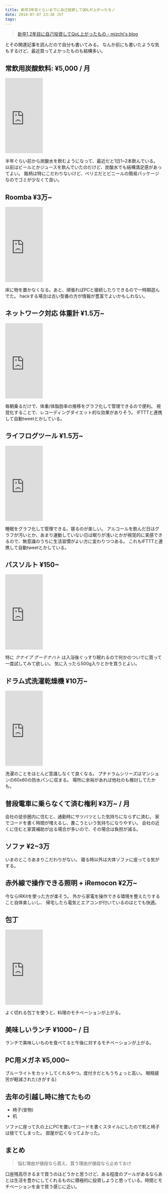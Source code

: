 ```yaml
---
title: 新卒3年目ぐらいまでに自己投資してQOLが上がったモノ
date: 2014-07-07 23:38 JST
tags:
---
```


> [新卒1,2年目に自己投資してQoL上がったもの - mizchi's blog](http://mizchi.hatenablog.com/entry/2014/07/06/163724)

とその関連記事を読んだので自分も書いてみる。
なんか前にも書いたような気もするけど、最近買ってよかったものも結構多い。


## 常飲用炭酸飲料: ¥5,000 / 月
<iframe src="http://rcm-fe.amazon-adsystem.com/e/cm?lt1=_blank&bc1=000000&IS2=1&bg1=FFFFFF&fc1=000000&lc1=0000FF&t=atsfky-22&o=9&p=8&l=as4&m=amazon&f=ifr&ref=ss_til&asins=B007PM4CBO" style="width:120px;height:240px;" scrolling="no" marginwidth="0" marginheight="0" frameborder="0"></iframe>

半年ぐらい前から炭酸水を飲むようになって、最近だと1日1~2本飲んでいる。
以前はビールとかジュースを飲んでいたのだけど、炭酸水でも結構満足感があってよい。
銘柄は特にこだわりないけど、ペリエだとビニールの簡易パッケージなのでゴミが少なくて良い。

## Roomba ¥3万~
<iframe src="http://rcm-fe.amazon-adsystem.com/e/cm?lt1=_blank&bc1=000000&IS2=1&bg1=FFFFFF&fc1=000000&lc1=0000FF&t=atsfky-22&o=9&p=8&l=as4&m=amazon&f=ifr&ref=ss_til&asins=B005U8WTYM" style="width:120px;height:240px;" scrolling="no" marginwidth="0" marginheight="0" frameborder="0"></iframe>

床に物を置かなくなる。あと、頑張ればPCと接続したりできるので一時期遊んでた。
hackする場合は古い型番の方が情報が豊富でよいかもしれない。

## ネットワーク対応 体重計 ¥1.5万~
<iframe src="http://rcm-fe.amazon-adsystem.com/e/cm?lt1=_blank&bc1=000000&IS2=1&bg1=FFFFFF&fc1=000000&lc1=0000FF&t=atsfky-22&o=9&p=8&l=as4&m=amazon&f=ifr&ref=ss_til&asins=B00GRP609C" style="width:120px;height:240px;" scrolling="no" marginwidth="0" marginheight="0" frameborder="0"></iframe>

毎朝乗るだけで、体重/体脂肪率の推移をグラフ化して管理できるので便利。
視覚化することで、レコーディングダイエット的な効果がありそう。
IFTTTと連携して自動tweetとかしている。

## ライフログツール ¥1.5万~
<iframe src="http://rcm-fe.amazon-adsystem.com/e/cm?lt1=_blank&bc1=000000&IS2=1&bg1=FFFFFF&fc1=000000&lc1=0000FF&t=atsfky-22&o=9&p=8&l=as4&m=amazon&f=ifr&ref=ss_til&asins=B00JA6YORA" style="width:120px;height:240px;" scrolling="no" marginwidth="0" marginheight="0" frameborder="0"></iframe>

睡眠をグラフ化して管理できる。寝るのが楽しい。
アルコールを飲んだ日はグラフが汚いとか、あまり運動していない日は眠りが浅いとかが視覚的に実感できるので、無意識のうちに生活習慣がよい方に変わりつつある。
これもIFTTTと連携して自動tweetとかしている。

## バスソルト ¥150~

<iframe src="http://rcm-fe.amazon-adsystem.com/e/cm?lt1=_blank&bc1=000000&IS2=1&bg1=FFFFFF&fc1=000000&lc1=0000FF&t=atsfky-22&o=9&p=8&l=as4&m=amazon&f=ifr&ref=ss_til&asins=B002U59A6I" style="width:120px;height:240px;" scrolling="no" marginwidth="0" marginheight="0" frameborder="0"></iframe>

特に *クナイプ グーテナハト* は入浴後ぐっすり眠れるので何かのついでに買って一度試してみて欲しい。
気に入ったら500g入りとかを買うとよい。


## ドラム式洗濯乾燥機 ¥10万~

<iframe src="http://rcm-fe.amazon-adsystem.com/e/cm?lt1=_blank&bc1=000000&IS2=1&bg1=FFFFFF&fc1=000000&lc1=0000FF&t=atsfky-22&o=9&p=8&l=as4&m=amazon&f=ifr&ref=ss_til&asins=B00I0OAM7E" style="width:120px;height:240px;" scrolling="no" marginwidth="0" marginheight="0" frameborder="0"></iframe>

洗濯のことをほとんど意識しなくて良くなる。
プチドラムシリーズはマンションの60x60の防水パンに収まる。
場所に余裕があれば他社のも検討してたかも。


## 普段電車に乗らなくて済む権利 ¥3万~ / 月

会社の徒歩圏内に住むと、通勤時にサツバツとした気持ちにならずに済む。
家でコードを書く時間が増えるし、書こうという気持ちになりやすい。
会社の近くに住むと家賃補助が出る場合が多いので、その場合は負担が減る。


## ソファ ¥2~3万

いまのところあまりこだわりがない。
寝る時以外は大体ソファに座ってる気がする。


## 赤外線で操作できる照明 + iRemocon ¥2万~

今ならIRKitを使った方が楽そう。
外から家電を操作できる環境を整えたりすること自体楽しいし、
帰宅したら電気とエアコンが付いているのはとても快適。

## 包丁
<iframe src="http://rcm-fe.amazon-adsystem.com/e/cm?lt1=_blank&bc1=000000&IS2=1&bg1=FFFFFF&fc1=000000&lc1=0000FF&t=atsfky-22&o=9&p=8&l=as4&m=amazon&f=ifr&ref=ss_til&asins=B00601CABA" style="width:120px;height:240px;" scrolling="no" marginwidth="0" marginheight="0" frameborder="0"></iframe>

よく切れる包丁を使うと、料理のモチベーションが上がる。

## 美味しいランチ ¥1000~ / 日

ランチで美味しいものを食べてると午後に対するモチベーションが上がる。

## PC用メガネ ¥5,000~

ブルーライトをカットしてくれるやつ。度付きだともうちょっと高い。
眼精疲労が軽減された(きがする)

## 去年の引越し時に捨てたもの
- 椅子(安物)
- 机

ソファに座って久の上にPCを置いてコードを書くスタイルにしたので机と椅子は捨ててしまった。
部屋が広くなってよかった。


## まとめ

> 悩む理由が値段なら買え、買う理由が値段なら止めておけ

口座残高尽きるまで買うのはどうかと思うけど、ある程度のプールがあるならあとは生活を豊かにしてくれるものに積極的に投資しようと思っている。時間とモチベーションを金で買う感じに近い。
